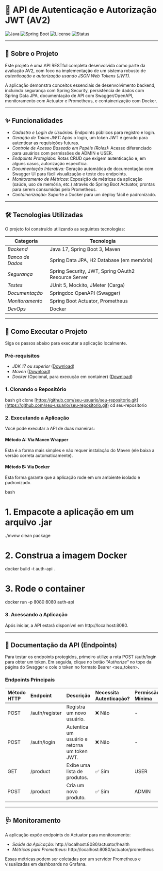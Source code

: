 # 🚀 API de Autenticação e Autorização JWT (AV2)

![Java](https://img.shields.io/badge/Java-17%2B-blue?style=for-the-badge&logo=java)
![Spring Boot](https://img.shields.io/badge/Spring_Boot-3.3.x-green?style=for-the-badge&logo=spring)
![License](https://img.shields.io/badge/License-MIT-yellow?style=for-the-badge)
![Status](https://img.shields.io/badge/Status-Concluído-brightgreen?style=for-the-badge)

---

## 📄 Sobre o Projeto

Este projeto é uma API RESTful completa desenvolvida como parte da avaliação AV2, com foco na implementação de um sistema robusto de *autenticação e autorização usando JSON Web Tokens (JWT)*.

A aplicação demonstra conceitos essenciais de desenvolvimento backend, incluindo segurança com Spring Security, persistência de dados com Spring Data JPA, documentação de API com Swagger/OpenAPI, monitoramento com Actuator e Prometheus, e containerização com Docker.

---

## ✨ Funcionalidades

* *Cadastro e Login de Usuários:* Endpoints públicos para registro e login.
* *Geração de Token JWT:* Após o login, um token JWT é gerado para autenticar as requisições futuras.
* *Controle de Acesso Baseado em Papéis (Roles):* Acesso diferenciado para usuários com permissões de ADMIN e USER.
* *Endpoints Protegidos:* Rotas CRUD que exigem autenticação e, em alguns casos, autorização específica.
* *Documentação Interativa:* Geração automática de documentação com Swagger UI para fácil visualização e teste dos endpoints.
* *Monitoramento de Métricas:* Exposição de métricas da aplicação (saúde, uso de memória, etc.) através do Spring Boot Actuator, prontas para serem consumidas pelo Prometheus.
* *Containerização:* Suporte a Docker para um deploy fácil e padronizado.

---

## 🛠️ Tecnologias Utilizadas

O projeto foi construído utilizando as seguintes tecnologias:

| Categoria                | Tecnologia                                           |
| ------------------------ | ---------------------------------------------------- |
| *Backend* | Java 17, Spring Boot 3, Maven                  |
| *Banco de Dados* | Spring Data JPA, H2 Database (em memória)        |
| *Segurança* | Spring Security, JWT, Spring OAuth2 Resource Server |
| *Testes* | JUnit 5, Mockito, JMeter (Carga)               |
| *Documentação* | Springdoc OpenAPI (Swagger)                        |
| *Monitoramento* | Spring Boot Actuator, Prometheus                 |
| *DevOps* | Docker                                             |

---

## 🚀 Como Executar o Projeto

Siga os passos abaixo para executar a aplicação localmente.

### Pré-requisitos

* *JDK 17 ou superior* ([Download](https://www.oracle.com/java/technologies/downloads/))
* *Maven* ([Download](https://maven.apache.org/download.cgi))
* *Docker* (Opcional, para execução em container) ([Download](https://www.docker.com/products/docker-desktop/))

### 1. Clonando o Repositório

bash
git clone [https://github.com/seu-usuario/seu-repositorio.git](https://github.com/seu-usuario/seu-repositorio.git)
cd seu-repositorio


### 2. Executando a Aplicação

Você pode executar a API de duas maneiras:

#### Método A: Via Maven Wrapper

Esta é a forma mais simples e não requer instalação do Maven (ele baixa a versão correta automaticamente).


#### Método B: Via Docker

Esta forma garante que a aplicação rode em um ambiente isolado e padronizado.

bash
# 1. Empacote a aplicação em um arquivo .jar
./mvnw clean package

# 2. Construa a imagem Docker
docker build -t auth-api .

# 3. Rode o container
docker run -p 8080:8080 auth-api


### 3. Acessando a Aplicação

Após iniciar, a API estará disponível em http://localhost:8080.

---

## 📖 Documentação da API (Endpoints)

Para testar os endpoints protegidos, primeiro utilize a rota POST /auth/login para obter um token. Em seguida, clique no botão *"Authorize"* no topo da página do Swagger e cole o token no formato Bearer <seu_token>.

### Endpoints Principais

| Método HTTP | Endpoint           | Descrição                                 | Necessita Autenticação? | Permissão Mínima |
| :---------- | :----------------- | :---------------------------------------- | :---------------------- | :--------------- |
| POST      | /auth/register   | Registra um novo usuário.                 | ❌ Não                  | -                |
| POST      | /auth/login      | Autentica um usuário e retorna um token JWT. | ❌ Não                  | -                |
| GET       | /product         | Exibe uma lista de produtos.              | ✅ Sim                  | USER           |
| POST      | /product         | Cria um novo produto.                     | ✅ Sim                  | ADMIN          |

---

## 🩺 Monitoramento

A aplicação expõe endpoints do Actuator para monitoramento:

* *Saúde da Aplicação:* http://localhost:8080/actuator/health
* *Métricas para Prometheus:* http://localhost:8080/actuator/prometheus

Essas métricas podem ser coletadas por um servidor Prometheus e visualizadas em dashboards no Grafana.
